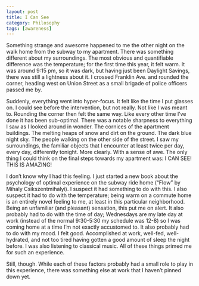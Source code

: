 ```yaml
---
layout: post
title: I Can See
category: Philosophy
tags: [awareness]
---
```


Something strange and awesome happened to me the other night on the walk home from the subway to my apartment. There was something different about my surroundings. The most obvious and quantifiable difference was the temperature; for the first time this year, it felt warm. It was around 9:15 pm, so it was dark, but having just been Daylight Savings, there was still a lightness about it. I crossed Franklin Ave. and rounded the corner, heading west on Union Street as a small brigade of police officers passed me by.

Suddenly, everything went into hyper-focus. It felt like the time I put glasses on. I could see before the intervention, but not really. Not like I was meant to. Rounding the corner then felt the same way. Like every other time I’ve done it has been sub-optimal. There was a notable sharpness to everything I saw as I looked around in wonder. The cornices of the apartment buildings. The melting heaps of snow and dirt on the ground. The dark blue night sky. The people walking on the other side of the street. I saw my surroundings, the familiar objects that I encounter at least twice per day, every day, differently tonight. More clearly. With a sense of awe. The only thing I could think on the final steps towards my apartment was: I CAN SEE! THIS IS AMAZING!

I don’t know why I had this feeling. I just started a new book about the psychology of optimal experience on the subway ride home (“Flow” by Mihaly Csikszentmihalyi). I suspect it had something to do with this. I also suspect it had to do with the temperature; being warm on a commute home is an entirely novel feeling to me, at least in this particular neighborhood. Being an unfamiliar (and pleasant) sensation, this put me on alert. It also probably had to do with the time of day; Wednesdays are my late day at work (instead of the normal 9:30-5:30 my schedule was 12-8) so I was coming home at a time I’m not exactly accustomed to. It also probably had to do with my mood. I felt good. Accomplished at work, well-fed, well-hydrated, and not too tired having gotten a good amount of sleep the night before. I was also listening to classical music. All of these things primed me for such an experience.

Still, though. While each of these factors probably had a small role to play in this experience, there was something else at work that I haven’t pinned down yet.